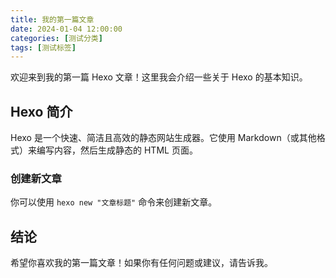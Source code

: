 ```yaml
---
title: 我的第一篇文章
date: 2024-01-04 12:00:00
categories: [测试分类]
tags: [测试标签]
---
```


欢迎来到我的第一篇 Hexo 文章！这里我会介绍一些关于 Hexo 的基本知识。

## Hexo 简介

Hexo 是一个快速、简洁且高效的静态网站生成器。它使用 Markdown（或其他格式）来编写内容，然后生成静态的 HTML 页面。

### 创建新文章

你可以使用 `hexo new "文章标题"` 命令来创建新文章。

## 结论

希望你喜欢我的第一篇文章！如果你有任何问题或建议，请告诉我。